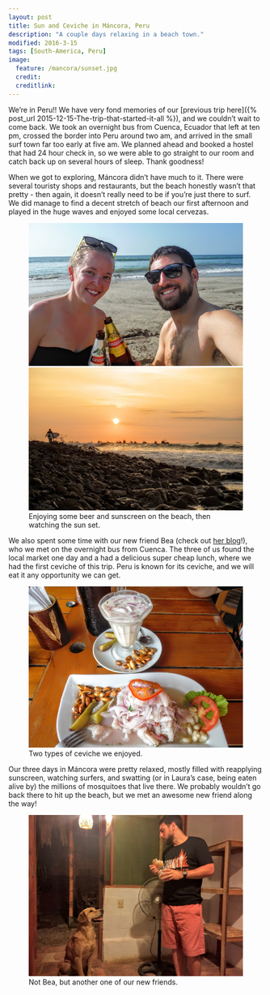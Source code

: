```yaml
---
layout: post
title: Sun and Ceviche in Máncora, Peru
description: "A couple days relaxing in a beach town."
modified: 2016-3-15
tags: [South-America, Peru]
image:
  feature: /mancora/sunset.jpg
  credit: 
  creditlink: 
---
```


We’re in Peru!! We have very fond memories of our [previous trip here]({% post_url 2015-12-15-The-trip-that-started-it-all %}), and we couldn’t wait to come back. We took an overnight bus from Cuenca, Ecuador that left at ten pm, crossed the border into Peru around two am, and arrived in the small surf town far too early at five am. We planned ahead and booked a hostel that had 24 hour check in, so we were able to go straight to our room and catch back up on several hours of sleep. Thank goodness!

When we got to exploring, Máncora didn’t have much to it. There were several touristy shops and restaurants, but the beach honestly wasn’t that pretty - then again, it doesn’t really need to be if you’re just there to surf. We did manage to find a decent stretch of beach our first afternoon and played in the huge waves and enjoyed some local cervezas.
<figure class="half">
    <a href="/images/mancora/beers_on_the_beach.jpg"><img src="/images/mancora/beers_on_the_beach.jpg" alt=""></a>
    <a href="/images/mancora/surfer_and_sun.jpg"><img src="/images/mancora/surfer_and_sun.jpg" alt=""></a>
    <figcaption>Enjoying some beer and sunscreen on the beach, then watching the sun set.</figcaption>
</figure>

We also spent some time with our new friend Bea (check out [her blog](http://millennialontheroad.net/)!), who we met on the overnight bus from Cuenca. The three of us found the local market one day and a had a delicious super cheap lunch, where we had the first ceviche of this trip. Peru is known for its ceviche, and we will eat it any opportunity we can get.
<figure>
    <a href="/images/mancora/ceviche.jpg"><img src="/images/mancora/ceviche.jpg" alt=""></a>
    <figcaption>Two types of ceviche we enjoyed.</figcaption>
</figure>

Our three days in Máncora were pretty relaxed, mostly filled with reapplying sunscreen, watching surfers, and swatting (or in Laura’s case, being eaten alive by) the millions of mosquitoes that live there. We probably wouldn’t go back there to hit up the beach, but we met an awesome new friend along the way!
<figure>
    <a href="/images/mancora/puppy_and_vesper.jpg"><img src="/images/mancora/puppy_and_vesper.jpg" alt=""></a>
    <figcaption>Not Bea, but another one of our new friends.</figcaption>
</figure>